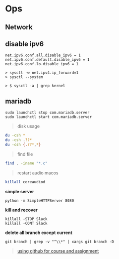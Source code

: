 # Ops

## Network

## disable ipv6

```
net.ipv6.conf.all.disable_ipv6 = 1
net.ipv6.conf.default.disable_ipv6 = 1
net.ipv6.conf.lo.disable_ipv6 = 1

> sysctl -w net.ipv4.ip_forward=1
> sysctl --system

> $ sysctl -a | grep kernel
```

## mariadb

```
sudo launchctl stop com.mariadb.server
sudo launchctl start com.mariadb.server
```

> disk usage

```bash
du -csh *
du -csh .??*
du -csh {.??*,*}
```

> find file

```bash
find . -iname "*.c"
```

> restart audio macos

```bash
killall coreaudiod
```

**simple server**

`python -m SimpleHTTPServer 8080`

**kill and recover**
```
killall -STOP Slack
killall -CONT Slack
```

**delete all branch except current**
```
git branch | grep -v "^\\*" | xargs git branch -D
```

> [using github for course and assignment](http://www.alecjacobson.com/weblog/?p=4700)